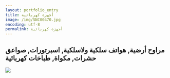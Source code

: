 ```yaml
---
layout: portfolio_entry
title: أجهزة كهربائية
image: /img/SNC00470.jpg
encoding: utf-8
permalink: أجهزة كهربائية
---
```

## مراوح أرضية, هواتف سلكية ولاسلكية, اسبرتورات, صواعق حشرات, مكواة, طباخات كهربائية
 
 <img src="{{ site.baseurl }}/img/SNC00452.jpg" />